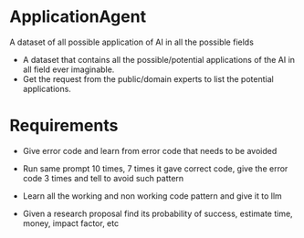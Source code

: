 # ApplicationAgent

A dataset of all possible application of AI in all the possible fields

- A dataset that contains all the possible/potential applications of the AI in all field ever imaginable.
- Get the request from the public/domain experts to list the potential applications.

# Requirements 

- Give error code and learn from error code that needs to be avoided
- Run same prompt 10 times, 7 times it gave correct code, give the error code 3 times and tell to avoid such pattern
- Learn all the working and non working code pattern and give it to llm


- Given a research proposal find its probability of success, estimate time, money, impact factor, etc